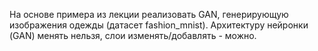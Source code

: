На основе примера из лекции реализовать GAN, генерирующую изображения одежды (датасет fashion_mnist). 
Архитектуру нейронки (GAN) менять нельзя, слои изменять/добавлять - можно.

